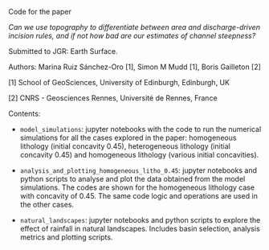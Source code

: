 Code for the paper 

*Can we use topography to differentiate between area and discharge-driven incision rules, and if not how bad are our estimates of channel steepness?*

Submitted to JGR: Earth Surface.

Authors: Marina Ruiz Sánchez-Oro [1], Simon M Mudd [1], Boris Gailleton [2]

[1] School of GeoSciences, University of Edinburgh, Edinburgh, UK

[2] CNRS - Geosciences Rennes, Université de Rennes, France

Contents:

- `model_simulations`: jupyter notebooks with the code to run the numerical simulations for all the cases explored in the paper: homogeneous lithology (initial concavity 0.45), heterogeneous lithology (initial concavity 0.45) and homogeneous lithology (various initial concavities).

- `analysis_and_plotting_homogeneous_litho_0.45`: jupyter notebooks and python scripts to analyse and plot the data obtained from the model simulations. The codes are shown for the homogeneous lithology case with concavity of 0.45. The same code logic and operations are used in the other cases. 

- `natural_landscapes`: jupyter notebooks and python scripts to explore the effect of rainfall in natural landscapes. Includes basin selection, analysis metrics and plotting scripts. 